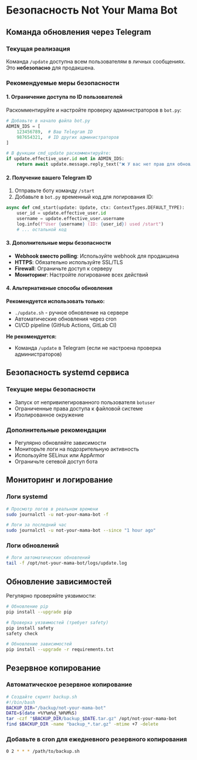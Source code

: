 # Безопасность Not Your Mama Bot

## Команда обновления через Telegram

### Текущая реализация
Команда `/update` доступна всем пользователям в личных сообщениях. Это **небезопасно** для продакшена.

### Рекомендуемые меры безопасности

#### 1. Ограничение доступа по ID пользователей

Раскомментируйте и настройте проверку администраторов в `bot.py`:

```python
# Добавьте в начало файла bot.py
ADMIN_IDS = [
    123456789,  # Ваш Telegram ID
    987654321,  # ID других администраторов
]

# В функции cmd_update раскомментируйте:
if update.effective_user.id not in ADMIN_IDS:
    return await update.message.reply_text("❌ У вас нет прав для обновления бота")
```

#### 2. Получение вашего Telegram ID

1. Отправьте боту команду `/start`
2. Добавьте в `bot.py` временный код для логирования ID:
```python
async def cmd_start(update: Update, ctx: ContextTypes.DEFAULT_TYPE):
    user_id = update.effective_user.id
    username = update.effective_user.username
    log.info(f"User {username} (ID: {user_id}) used /start")
    # ... остальной код
```

#### 3. Дополнительные меры безопасности

- **Webhook вместо polling**: Используйте webhook для продакшена
- **HTTPS**: Обязательно используйте SSL/TLS
- **Firewall**: Ограничьте доступ к серверу
- **Мониторинг**: Настройте логирование всех действий

#### 4. Альтернативные способы обновления

**Рекомендуется использовать только:**
- `./update.sh` - ручное обновление на сервере
- Автоматические обновления через cron
- CI/CD pipeline (GitHub Actions, GitLab CI)

**Не рекомендуется:**
- Команда `/update` в Telegram (если не настроена проверка администраторов)

## Безопасность systemd сервиса

### Текущие меры безопасности
- Запуск от непривилегированного пользователя `botuser`
- Ограниченные права доступа к файловой системе
- Изолированное окружение

### Дополнительные рекомендации
- Регулярно обновляйте зависимости
- Мониторьте логи на подозрительную активность
- Используйте SELinux или AppArmor
- Ограничьте сетевой доступ бота

## Мониторинг и логирование

### Логи systemd
```bash
# Просмотр логов в реальном времени
sudo journalctl -u not-your-mama-bot -f

# Логи за последний час
sudo journalctl -u not-your-mama-bot --since "1 hour ago"
```

### Логи обновлений
```bash
# Логи автоматических обновлений
tail -f /opt/not-your-mama-bot/logs/update.log
```

## Обновление зависимостей

Регулярно проверяйте уязвимости:
```bash
# Обновление pip
pip install --upgrade pip

# Проверка уязвимостей (требует safety)
pip install safety
safety check

# Обновление зависимостей
pip install --upgrade -r requirements.txt
```

## Резервное копирование

### Автоматическое резервное копирование
```bash
# Создайте скрипт backup.sh
#!/bin/bash
BACKUP_DIR="/backup/not-your-mama-bot"
DATE=$(date +%Y%m%d_%H%M%S)
tar -czf "$BACKUP_DIR/backup_$DATE.tar.gz" /opt/not-your-mama-bot
find $BACKUP_DIR -name "backup_*.tar.gz" -mtime +7 -delete
```

### Добавьте в cron для ежедневного резервного копирования
```bash
0 2 * * * /path/to/backup.sh
```

